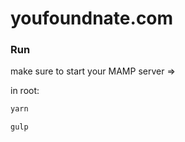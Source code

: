 # youfoundnate.com

### Run

make sure to start your MAMP server =>

in root:

```bash
yarn
```

```bash
gulp
```
